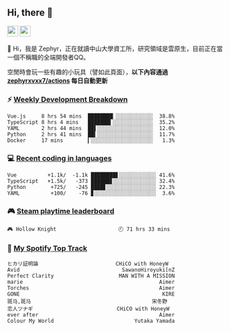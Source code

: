 <!--
**zephyrxvxx7/zephyrxvxx7** is a ✨ _special_ ✨ repository because its `README.md` (this file) appears on your GitHub profile.

Here are some ideas to get you started:

- 🔭 I’m currently working on ...
- 🌱 I’m currently learning ...
- 👯 I’m looking to collaborate on ...
- 🤔 I’m looking for help with ...
- 💬 Ask me about ...
- 📫 How to reach me: ...
- 😄 Pronouns: ...
- ⚡ Fun fact: ...
-->

## Hi, there 👋

<a href="https://www.instagram.com/zephyrxvxx7/"><img src="https://img.shields.io/badge/instagram-3f729b?&style=for-the-badge&logo=instagram&logoColor=white" height=25></a>
<a href="https://zephyrxvxx7.me/"><img src="https://img.shields.io/badge/blog-gray?&style=for-the-badge&logo=hexo&logoColor=white" height=25></a>

👋 Hi，我是 Zephyr，正在就讀中山大學資工所，研究領域是雲原生，目前正在當一個不稱職的全端開發者QQ。

空閒時會玩一些有趣的小玩具（譬如此頁面），**以下內容通過 [zephyrxvxx7/actions](https://github.com/zephyrxvxx7/zephyrxvxx7/actions) 每日自動更新**

### ⚡ [Weekly Development Breakdown](https://gist.github.com/zephyrxvxx7/ee1787313f0772b51494d051b5edde7f)

<!-- code_time start -->

```text
Vue.js     8 hrs 54 mins  ████████▏░░░░░░░░░░░░  38.8%
TypeScript 8 hrs 4 mins   ███████▍░░░░░░░░░░░░░  35.2%
YAML       2 hrs 44 mins  ██▌░░░░░░░░░░░░░░░░░░  12.0%
Python     2 hrs 41 mins  ██▍░░░░░░░░░░░░░░░░░░  11.7%
Docker     17 mins        ▎░░░░░░░░░░░░░░░░░░░░   1.3%
```

<!-- code_time end -->

### 💻 [Recent coding in languages](https://gist.github.com/zephyrxvxx7/08c5ff0fead26978490fef5d749f43ea)

<!-- code_diff start -->

```text
Vue          +1.1k/  -1.1k ████████▋░░░░░░░░░░░░ 41.6%
TypeScript   +1.5k/   -373 ██████▊░░░░░░░░░░░░░░ 32.4%
Python        +725/   -245 ████▋░░░░░░░░░░░░░░░░ 22.3%
YAML          +100/    -76 ▊░░░░░░░░░░░░░░░░░░░░  3.6%
```

<!-- code_diff end -->

### 🎮 [Steam playtime leaderboard](https://gist.github.com/zephyrxvxx7/f77b8978877f959b69d84723c43a4a64)

<!-- steam_time start -->

```text
🎮 Hollow Knight                    🕘 71 hrs 33 mins
```

<!-- steam_time end -->

### 🎵 [My Spotify Top Track](https://gist.github.com/zephyrxvxx7/fe159fde5ec9ebea27e03dd63a71e78f)

<!-- spotify_track start -->

```text
ヒカリ証明論                         CHiCO with HoneyW
Avid                                 SawanoHiroyuki[nZ
Perfect Clarity                     MAN WITH A MISSION
marie                                            Aimer
Torches                                          Aimer
GONE                                              KIRE
斑马,斑马                                       宋冬野
恋人ツナギ                           CHiCO with HoneyW
ever after                                       Aimer
Colour My World                          Yutaka Yamada
```

<!-- spotify_track end -->
